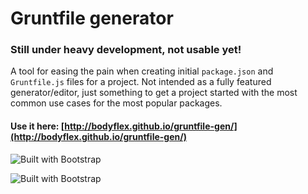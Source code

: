 Gruntfile generator
=============

### Still under heavy development, not usable yet!

A tool for easing the pain when creating initial `package.json` and `Gruntfile.js` files for a project. Not intended as a fully featured generator/editor, just something to get a project started with the most common use cases for the most popular packages.

#### Use it here: [http://bodyflex.github.io/gruntfile-gen/](http://bodyflex.github.io/gruntfile-gen/)


![Built with Bootstrap](http://pixel-cookers.github.io/built-with-badges/angular/angular-long-flat.png)

![Built with Bootstrap](http://pixel-cookers.github.io/built-with-badges/bootstrap/bootstrap-long-flat.png) 
